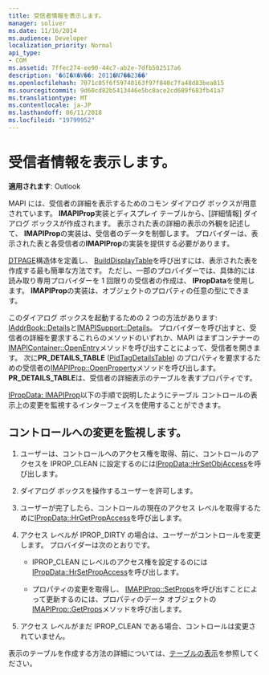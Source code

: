 ```yaml
---
title: 受信者情報を表示します。
manager: soliver
ms.date: 11/16/2014
ms.audience: Developer
localization_priority: Normal
api_type:
- COM
ms.assetid: 7ffec274-ee90-44c7-ab2e-7dfb502517a6
description: '�ŏI�X�V��: 2011�N7��23��'
ms.openlocfilehash: 7071c05f6f59740163f97f840c7fa48d83bea815
ms.sourcegitcommit: 9d60cd82b5413446e5bc8ace2cd689f683fb41a7
ms.translationtype: MT
ms.contentlocale: ja-JP
ms.lasthandoff: 06/11/2018
ms.locfileid: "19799952"
---
```

# <a name="displaying-recipient-information"></a>受信者情報を表示します。

**適用されます**: Outlook 
  
MAPI には、受信者の詳細を表示するためのコモン ダイアログ ボックスが用意されています。 **IMAPIProp**実装とディスプレイ テーブルから、[詳細情報] ダイアログ ボックスが作成されます。 表示された表の詳細の表示の外観を記述して、 **IMAPIProp**の実装は、受信者のデータを制御します。 プロバイダーは、表示された表と各受信者の**IMAPIProp**の実装を提供する必要があります。 
  
[DTPAGE](dtpage.md)構造体を定義し、 [BuildDisplayTable](builddisplaytable.md)を呼び出すには、表示された表を作成する最も簡単な方法です。 ただし、一部のプロバイダーでは、具体的には読み取り専用プロバイダーを 1 回限りの受信者の作成は、 **IPropData**を使用します。 **IMAPIProp**の実装は、オブジェクトのプロパティの任意の型にできます。 
  
このダイアログ ボックスを起動するための 2 つの方法があります: [IAddrBook::Details](iaddrbook-details.md)と[IMAPISupport::Details](imapisupport-details.md)。 プロバイダーを呼び出すと、受信者の詳細を要求するこれらのメソッドのいずれか、MAPI はまずコンテナーの[IMAPIContainer::OpenEntry](imapicontainer-openentry.md)メソッドを呼び出すことによって、受信者を開きます。 次に**PR_DETAILS_TABLE** ([PidTagDetailsTable](pidtagdetailstable-canonical-property.md)) のプロパティを要求するための受信者の[IMAPIProp::OpenProperty](imapiprop-openproperty.md)メソッドを呼び出します。 **PR_DETAILS_TABLE**は、受信者の詳細表示のテーブルを表すプロパティです。 
  
[IPropData: IMAPIProp](ipropdataimapiprop.md)以下の手順で説明したようにテーブル コントロールの表示上の変更を監視するインターフェイスを使用することができます。 
  
## <a name="monitor-changes-to-a-control"></a>コントロールへの変更を監視します。
  
1. ユーザーは、コントロールへのアクセス権を取得、前に、コントロールのアクセスを IPROP_CLEAN に設定するのには[IPropData::HrSetObjAccess](ipropdata-hrsetobjaccess.md)を呼び出します。 
    
2. ダイアログ ボックスを操作するユーザーを許可します。 
    
3. ユーザーが完了したら、コントロールの現在のアクセス レベルを取得するために[IPropData::HrGetPropAccess](ipropdata-hrgetpropaccess.md)を呼び出します。 
    
4. アクセス レベルが IPROP_DIRTY の場合は、ユーザーがコントロールを変更します。 プロバイダーは次のとおりです。
    
   - IPROP_CLEAN にレベルのアクセス権を設定するのには[IPropData::HrSetPropAccess](ipropdata-hrsetpropaccess.md)を呼び出します。 
    
   - プロパティの変更を取得し、 [IMAPIProp::SetProps](imapiprop-setprops.md)を呼び出すことによって更新するのには、プロパティのデータ オブジェクトの[IMAPIProp::GetProps](imapiprop-getprops.md)メソッドを呼び出します。
    
5. アクセス レベルがまだ IPROP_CLEAN である場合、コントロールは変更されていません。 
    
表示のテーブルを作成する方法の詳細については、[テーブルの表示](display-tables.md)を参照してください。
  

